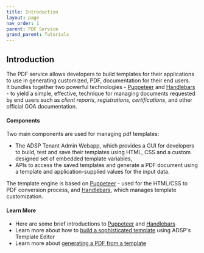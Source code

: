 ```yaml
---
title: Introduction
layout: page
nav_order: 1
parent: PDF Service
grand_parent: Tutorials
---
```


## Introduction

The PDF service allows developers to build templates for their applications to use in generating customized, PDF, documentation for their end users. It bundles together two powerful technologies - [Puppeteer](https://pptr.dev/) and [Handlebars](https://handlebarsjs.com/guide/) - to yield a simple, effective, technique for managing documents requested by end users such as *client reports, registrations, certifications*, and other official GOA documentation.

#### Components

Two main components are used for managing pdf templates:

- The ADSP Tenant Admin Webapp, which provides a GUI for developers to build, test and save their templates using HTML, CSS and a custom designed set of embedded template variables,
- APIs to access the saved templates and generate a PDF document using a template and application-supplied values for the input data.

The template engine is based on [Puppeteer](https://pptr.dev/) - used for the HTML/CSS to PDF conversion process, and [Handlebars](https://handlebarsjs.com/guide/), which manages template customization.

#### Learn More

- Here are some brief introductions to [Puppeteer](/adsp-monorepo/tutorials/pdf/puppeteer.html) and [Handlebars](/adsp-monorepo/tutorials/pdf/handlebars.html)
- Learn more about how to [build a sophisticated template](/adsp-monorepo/tutorials/pdf/building-a-template.html) using ADSP's Template Editor
- Learn more about [generating a PDF from a template](/adsp-monorepo/tutorials/pdf/generate-a-pdf.html)
